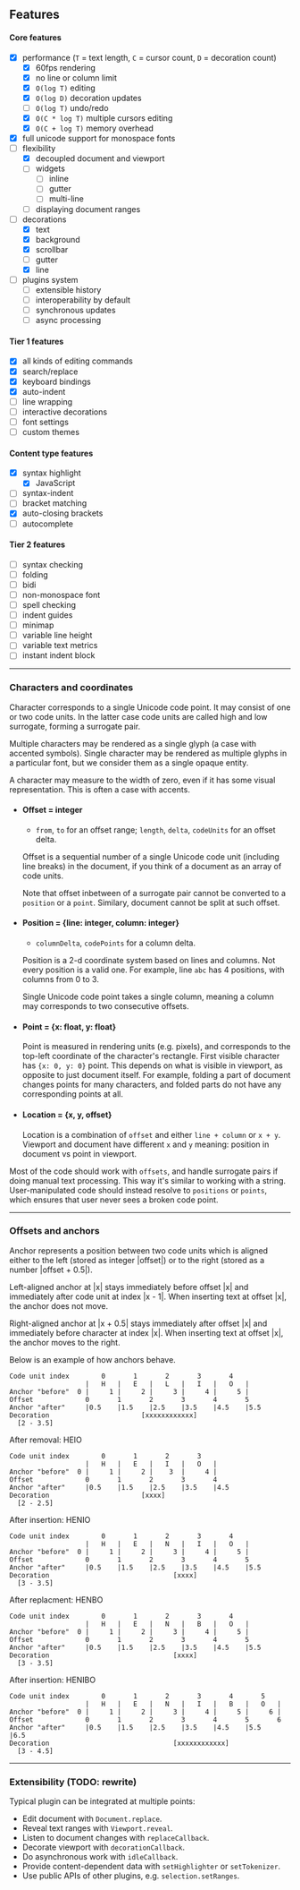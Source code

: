 ## Features

#### Core features
* [x] performance (`T` = text length, `C` = cursor count, `D` = decoration count)
    - [x] 60fps rendering
    - [x] no line or column limit
    - [x] `O(log T)` editing
    - [x] `O(log D)` decoration updates
    - [ ] `O(log T)` undo/redo
    - [x] `O(C * log T)` multiple cursors editing
    - [x] `O(C + log T)` memory overhead
* [x] full unicode support for monospace fonts
* [ ] flexibility
    - [x] decoupled document and viewport
    - [ ] widgets
        * [ ] inline
        * [ ] gutter
        * [ ] multi-line
    - [ ] displaying document ranges
* [ ] decorations
    - [x] text
    - [x] background
    - [x] scrollbar
    - [ ] gutter
    - [x] line
* [ ] plugins system
    - [ ] extensible history
    - [ ] interoperability by default
    - [ ] synchronous updates
    - [ ] async processing

#### Tier 1 features
* [x] all kinds of editing commands
* [x] search/replace
* [x] keyboard bindings
* [x] auto-indent
* [ ] line wrapping
* [ ] interactive decorations
* [ ] font settings
* [ ] custom themes

#### Content type features
* [x] syntax highlight
    - [x] JavaScript
* [ ] syntax-indent
* [ ] bracket matching
* [x] auto-closing brackets
* [ ] autocomplete

#### Tier 2 features
* [ ] syntax checking
* [ ] folding
* [ ] bidi
* [ ] non-monospace font
* [ ] spell checking
* [ ] indent guides
* [ ] minimap
* [ ] variable line height
* [ ] variable text metrics
* [ ] instant indent block

---

### Characters and coordinates

Character corresponds to a single Unicode code point. It may consist of one or two code units. In the latter case
code units are called high and low surrogate, forming a surrogate pair.

Multiple characters may be rendered as a single glyph (a case with accented symbols).
Single character may be rendered as multiple glyphs in a particular font, but we consider them
as a single opaque entity.

A character may measure to the width of zero, even if it has some visual representation.
This is often a case with accents.

* #### Offset = integer
  - `from`, `to` for an offset range; `length`, `delta`, `codeUnits` for an offset delta.

  Offset is a sequential number of a single Unicode code unit (including line breaks) in the document,
  if you think of a document as an array of code units.

  Note that offset inbetween of a surrogate pair cannot be converted to a `position` or a `point`. Similary,
  document cannot be split at such offset.

* #### Position = {line: integer, column: integer}
  - `columnDelta`, `codePoints` for a column delta.

  Position is a 2-d coordinate system based on lines and columns. Not every position is a valid one.
  For example, line `abc` has 4 positions, with columns from 0 to 3.

  Single Unicode code point takes a single column, meaning a column may corresponds to two consecutive offsets.

* #### Point = {x: float, y: float}
  Point is measured in rendering units (e.g. pixels), and corresponds to the top-left
  coordinate of the character's rectangle. First visible character has `{x: 0, y: 0}` point.
  This depends on what is visible in viewport, as opposite to just document itself. For example,
  folding a part of document changes points for many characters, and folded parts do not
  have any corresponding points at all.

* #### Location = {x, y, offset}
  Location is a combination of `offset` and either `line + column` or `x + y`. Viewport and document have
  different `x` and `y` meaning: position in document vs point in viewport.

Most of the code should work with `offsets`, and handle surrogate pairs if doing manual text processing. This way
it's similar to working with a string. User-manipulated code should instead resolve to `positions` or `points`, which
ensures that user never sees a broken code point.

---

### Offsets and anchors

Anchor represents a position between two code units which is aligned
either to the left (stored as integer |offset|) or to the right (stored
as a number |offset + 0.5|).

Left-aligned anchor at |x| stays immediately before offset |x|
and immediately after code unit at index |x - 1|.
When inserting text at offset |x|, the anchor does not move.

Right-aligned anchor at |x + 0.5| stays immediately after offset |x|
and immediately before character at index |x|.
When inserting text at offset |x|, the anchor moves to the right.

Below is an example of how anchors behave.

```
Code unit index        0       1       2       3       4
                   |   H   |   E   |   L   |   I   |   O   |
Anchor "before"  0 |     1 |     2 |     3 |     4 |     5 |
Offset             0       1       2       3       4       5
Anchor "after"     |0.5    |1.5    |2.5    |3.5    |4.5    |5.5
Decoration                       [xxxxxxxxxxxx]
  [2 - 3.5]
```

After removal: HEIO

```
Code unit index        0       1       2       3
                   |   H   |   E   |   I   |   O   |
Anchor "before"  0 |     1 |     2 |    3  |     4 |
Offset             0       1       2       3       4
Anchor "after"     |0.5    |1.5    |2.5    |3.5    |4.5
Decoration                       [xxxx]
  [2 - 2.5]
```

After insertion: HENIO

```
Code unit index        0       1       2       3       4
                   |   H   |   E   |   N   |   I   |   O   |
Anchor "before"  0 |     1 |     2 |     3 |     4 |     5 |
Offset             0       1       2       3       4       5
Anchor "after"     |0.5    |1.5    |2.5    |3.5    |4.5    |5.5
Decoration                               [xxxx]
  [3 - 3.5]
```

After replacment: HENBO

```
Code unit index        0       1       2       3       4
                   |   H   |   E   |   N   |   B   |   O   |
Anchor "before"  0 |     1 |     2 |     3 |     4 |     5 |
Offset             0       1       2       3       4       5
Anchor "after"     |0.5    |1.5    |2.5    |3.5    |4.5    |5.5
Decoration                               [xxxx]
  [3 - 3.5]
```

After insertion: HENIBO

```
Code unit index        0       1       2       3       4       5
                   |   H   |   E   |   N   |   I   |   B   |   O   |
Anchor "before"  0 |     1 |     2 |     3 |     4 |     5 |     6 |
Offset             0       1       2       3       4       5       6
Anchor "after"     |0.5    |1.5    |2.5    |3.5    |4.5    |5.5    |6.5
Decoration                               [xxxxxxxxxxxx]
  [3 - 4.5]
```

---

### Extensibility (TODO: rewrite)

Typical plugin can be integrated at multiple points:
* Edit document with `Document.replace`.
* Reveal text ranges with `Viewport.reveal`.
* Listen to document changes with `replaceCallback`.
* Decorate viewport with `decorationCallback`.
* Do asynchronous work with `idleCallback`.
* Provide content-dependent data with `setHighlighter` or `setTokenizer`.
* Use public APIs of other plugins, e.g. `selection.setRanges`.

